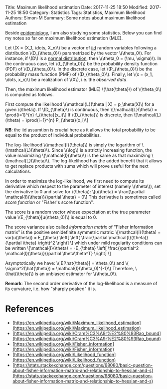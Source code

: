 Title: Maximum likelihood estimation
Date: 2017-11-25 18:50
Modified: 2017-11-25 18:50
Category: Statistics
Tags: Statistics, Maximum likelihood
Authors: Simon-M
Summary: Some notes about maximum likelihood estimation


Beside [epidemiology](epidemiology-cheat-sheet.html), I am also studying some statistics.
Below you can find my notes so far on maximum likelihood estimation (MLE).

Let \\(X = (X_1, \\dots, X_n)\\) be a vector of [iid](https://en.wikipedia.org/wiki/Independent_and_identically_distributed_random_variables) 
random variables following a distribution \\(D_{\\theta_0}\\) parametrized by the vector \\(\\theta_0\\).
For instance, if \\(D\\) is a [normal distribution](https://en.wikipedia.org/wiki/Normal_distribution), 
then \\(\\theta_0 = (\\mu, \\sigma)\\).
In the continuous case, let \\(f_{\\theta_0}\\) be the probability density function (PDF) of \\(D_{\\theta_0}\\).
In the discrete case, let \\(P_{\\theta_0}\\) be the probability mass function (PMF) of \\(D_{\\theta_0}\\).
Finally, let \\(x = (x_1, \\dots, x_n)\\) be a realization of \\(X\\), i.e. the *observed data*.

Then, the maximum likelihood estimator (MLE) \\(\\hat{\\theta}\\) of \\(\\theta_0\\) is computed as follows.

First compute the likelihood \\(\mathcal{L}(\\theta | X) = p_\\theta(X)\\) for a given \\(\\theta\\).
If \\(D_{\\theta}\\) is continuous, then
\\[\mathcal{L}(\\theta) = \\prod{i=1}^{n} f_{\\theta}(x_i)\\]
If \\(D_{\\theta}\\) is discrete, then
\\[\mathcal{L}(\\theta) = \\prod{i=1}^{n} P_{\\theta}(x_i)\\]

**NB**: the iid assumtion is crucial here as it allows the total probability to be equal to the product
of individual probabilities.

The log-likelihood \\(\mathcal{l}(\\theta)\\) is simply the logarithm of \\(\mathcal{L}(\\theta)\\).
Since \\(\\log\\) is a strictly increasing function, the value maximizing \\(\mathcal{l}(\\theta)\\) is the
same as that maximizing \\(\mathcal{L}(\\theta)\\). The log-likelihood has the added benefit that it
allows to get replace products with sums which will prove useful for the next calculations.

In order to maximize the log-likelihood, we first need to compute its derivative which respect to the
parameter of interest (namely \\(\\theta\\)), set the derivative to 0 and solve for \\(\\theta\\):
\\[u(\\theta) = \\frac{\\partial \mathcal{l}(\\theta)}{\\partial \\theta} = 0\\]
This derivative is sometimes called *score function* or "Fisher's score function".

The score is a random vector whose expectation at the true parameter value \\(E_{\\theta}[u(\\theta_0)]\\)
is equal to 0.

The score variance also called *information matrix* of "Fisher information matrix" is the positive
semidefinite symmetric matrix:
\\[\\mathcal{I}(\\theta) = var(u(\\theta)) =
   E_{\\theta} \\left[ \\left( \\frac{\\partial \mathcal{l}(\\theta)}{\\partial \\theta} \\right)^2 \\right] \\]
which under mild regularity conditions can be written
\\[\\mathcal{I}(\\theta) =
   -E_{\\theta} \\left[ \\frac{\\partial^2 \mathcal{l}(\\theta)}{\\partial \\theta\\theta^T} \\right] \\]


Asymptotically we have: \\( E[\\hat{\\theta}] = \\theta_0\\) and
\\( \\sigma^2(\\hat{\\theta}) = \\mathcal{I}(\\theta_0)^{-1}\\)
Therefore, \\(\\hat{\\theta}\\) is an unbiased estimator for \\(\\theta_0\\).

<!--
The Cramér-Rao bound gives us a lower bound on the variance of \\(\\hat{\\theta}\\):
\\[var(\\hat{\\theta}) \\ge 1 / \\mathcal{I}(\\theta)\\]
-->

**Remark**: The second order derivative of the log-likelihood is a measure of its curvature, i.e. how "sharply peaked" it is.

# References

- [https://en.wikipedia.org/wiki/Maximum_likelihood_estimation](https://en.wikipedia.org/wiki/Maximum_likelihood_estimation)
- [https://en.wikipedia.org/wiki/Cram%C3%A9r%E2%80%93Rao_bound](https://en.wikipedia.org/wiki/Cram%C3%A9r%E2%80%93Rao_bound)
- [https://en.wikipedia.org/wiki/Fisher_information](https://en.wikipedia.org/wiki/Fisher_information)
- [https://en.wikipedia.org/wiki/Likelihood_function](https://en.wikipedia.org/wiki/Likelihood_function)
- [https://stats.stackexchange.com/questions/68080/basic-question-about-fisher-information-matrix-and-relationship-to-hessian-and-s](https://stats.stackexchange.com/questions/68080/basic-question-about-fisher-information-matrix-and-relationship-to-hessian-and-s)
